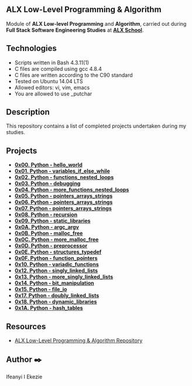 ## ALX Low-Level Programming & Algorithm

Module of **ALX Low-level Programming** and **Algorithm**, carried out during **Full Stack Software Engineering Studies** at **[ALX School](https://github.com/iiekezie/alx-low_level_programming/tree/master)**.

## Technologies
- Scripts written in Bash 4.3.11(1)
- C files are compiled using gcc 4.8.4
- C files are written according to the C90 standard
- Tested on Ubuntu 14.04 LTS
- Allowed editors: vi, vim, emacs
- You are allowed to use _putchar


## Description
This repository contains a list of completed projects undertaken during my studies.

## Projects
- **[0x00. Python - hello_world](0x00-hello_world)**
- **[0x01. Python - variables_if_else_while](0x01-variables_if_else_while)**
- **[0x02. Python - functions_nested_loops](0x02-functions_nested_loops)**
- **[0x03. Python - debugging](0x03-debugging)**
- **[0x04. Python - more_functions_nested_loops](0x04-more_functions_nested_loops)**
- **[0x05. Python - pointers_arrays_strings](0x05-pointers_arrays_strings)**
- **[0x06. Python - pointers_arrays_strings](0x06-pointers_arrays_strings)**
- **[0x07. Python - pointers_arrays_strings](0x07-pointers_arrays_strings)**
- **[0x08. Python - recursion](0x08-recursion)**
- **[0x09. Python - static_libraries](0x09-static_libraries)**
- **[0x0A. Python - argc_argv](0x0A-argc_argv)**
- **[0x0B. Python - malloc_free](0x0B-malloc_free)**
- **[0x0C. Python - more_malloc_free](0x0C-more_malloc_free)**
- **[0x0D. Python - preprocessor](0x0D-preprocessor)**
- **[0x0E. Python - structures_typedef](0x0E-structures_typedef)**
- **[0x0F. Python - function_pointers](0x0F-function_pointers)**
- **[0x10. Python - variadic_functions](0x10-variadic_functions)**
- **[0x12. Python - singly_linked_lists](0x12-singly_linked_lists)**
- **[0x13. Python - more_singly_linked_lists](0x13-more_singly_linked_lists)**
- **[0x14. Python - bit_manipulation](0x14-bit_manipulation)**
- **[0x15. Python - file_io](0x15-file_io)**
- **[0x17. Python - doubly_linked_lists](0x17-doubly_linked_lists)**
- **[0x18. Python - dynamic_libraries](0x18-dynamic_libraries)**
- **[0x1A. Python - hash_tables](0x1A-hash_tables)**

## Resources
- [ALX Low-Level Programming & Algorithm Repository](https://github.com/iiekezie/alx-low_level_programming)

## Author ✒️
Ifeanyi I Ekezie <iiekezie>
